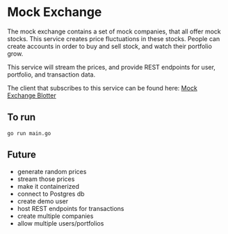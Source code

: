 # Mock Exchange

The mock exchange contains a set of mock companies, that all offer mock stocks. This service creates price fluctuations in these stocks. People can create accounts in order to buy and sell stock, and watch their portfolio grow. 

This service will stream the prices, and provide REST endpoints for user, portfolio, and transaction data.

The client that subscribes to this service can be found here: [Mock Exchange Blotter](https://git.csnzoo.com/mduguay/mockex-blotter)

## To run

`go run main.go`

## Future

- generate random prices
- stream those prices
- make it containerized
- connect to Postgres db
- create demo user
- host REST endpoints for transactions
- create multiple companies
- allow multiple users/portfolios
